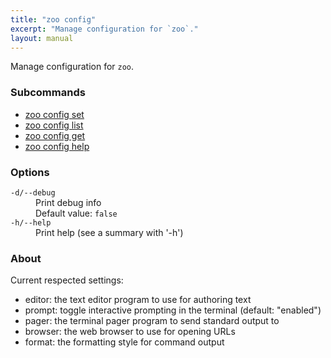 ```yaml
---
title: "zoo config"
excerpt: "Manage configuration for `zoo`."
layout: manual
---
```


Manage configuration for `zoo`.

### Subcommands

* [zoo config set](./zoo_config_set)
* [zoo config list](./zoo_config_list)
* [zoo config get](./zoo_config_get)
* [zoo config help](./zoo_config_help)

### Options

<dl class="flags">
   <dt><code>-d/--debug</code></dt>
   <dd>Print debug info<br/>Default value: <code>false</code></dd>

   <dt><code>-h/--help</code></dt>
   <dd>Print help (see a summary with '-h')</dd>
</dl>


### About

Current respected settings:

* editor: the text editor program to use for authoring text
* prompt: toggle interactive prompting in the terminal (default: "enabled")
* pager: the terminal pager program to send standard output to
* browser: the web browser to use for opening URLs
* format: the formatting style for command output
